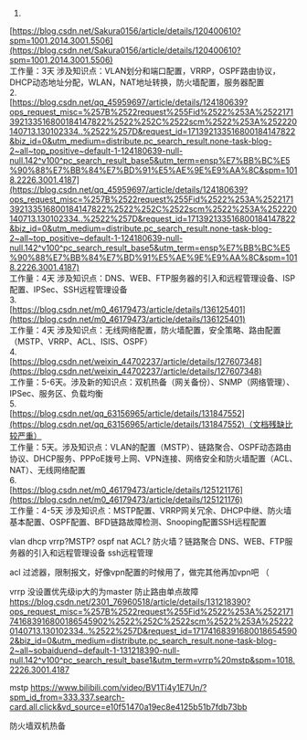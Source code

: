 1.  
[https://blog.csdn.net/Sakura0156/article/details/120400610?spm=1001.2014.3001.5506](https://blog.csdn.net/Sakura0156/article/details/120400610?spm=1001.2014.3001.5506)  
工作量：3天 涉及知识点：VLAN划分和端口配置，VRRP，OSPF路由协议，DHCP动态地址分配，WLAN，NAT地址转换，防火墙配置，服务器配置  
2.  
[https://blog.csdn.net/qq_45959697/article/details/124180639?ops_request_misc=%257B%2522request%255Fid%2522%253A%2522171392133516800184147822%2522%252C%2522scm%2522%253A%252220140713.130102334..%2522%257D&request_id=171392133516800184147822&biz_id=0&utm_medium=distribute.pc_search_result.none-task-blog-2~all~top_positive~default-1-124180639-null-null.142^v100^pc_search_result_base5&utm_term=ensp%E7%BB%BC%E5%90%88%E7%BB%84%E7%BD%91%E5%AE%9E%E9%AA%8C&spm=1018.2226.3001.4187](https://blog.csdn.net/qq_45959697/article/details/124180639?ops_request_misc=%257B%2522request%255Fid%2522%253A%2522171392133516800184147822%2522%252C%2522scm%2522%253A%252220140713.130102334..%2522%257D&request_id=171392133516800184147822&biz_id=0&utm_medium=distribute.pc_search_result.none-task-blog-2~all~top_positive~default-1-124180639-null-null.142^v100^pc_search_result_base5&utm_term=ensp%E7%BB%BC%E5%90%88%E7%BB%84%E7%BD%91%E5%AE%9E%E9%AA%8C&spm=1018.2226.3001.4187)  
工作量：4天 涉及知识点：DNS、WEB、FTP服务器的引入和远程管理设备、ISP配置、IPSec、SSH远程管理设备  
3.  
[https://blog.csdn.net/m0_46179473/article/details/136125401](https://blog.csdn.net/m0_46179473/article/details/136125401)  
工作量：4天 涉及知识点：无线网络配置，防火墙配置，安全策略、路由配置（MSTP、VRRP、ACL、ISIS、OSPF）  
4.  
[https://blog.csdn.net/weixin_44702237/article/details/127607348](https://blog.csdn.net/weixin_44702237/article/details/127607348)  
工作量：5-6天。涉及新的知识点：双机热备（网关备份）、SNMP（网络管理）、IPSec、服务区、负载均衡  
5.  
[https://blog.csdn.net/qq_63156965/article/details/131847552](https://blog.csdn.net/qq_63156965/article/details/131847552)（文档残缺比较严重）  
工作量：5天。涉及知识点：VLAN的配置（MSTP）、链路聚合、OSPF动态路由协议、DHCP服务、PPPoE拨号上网、VPN连接、网络安全和防火墙配置（ACL、NAT）、无线网络配置  
6.  
[https://blog.csdn.net/m0_46179473/article/details/125121176](https://blog.csdn.net/m0_46179473/article/details/125121176)  
工作量：4-5天 涉及知识点：MSTP配置、VRRP网关冗余、DHCP中继、防火墙基本配置、OSPF配置、BFD链路故障检测、Snooping配置SSH远程配置



vlan dhcp vrrp?MSTP? ospf  nat  ACL? 防火墙？链路聚合 DNS、WEB、FTP服务器的引入和远程管理设备 ssh远程管理

acl 过滤器，限制报文，好像vpn配置的时候用了，做完其他再加vpn吧
（

vrrp 没设置优先级ip大的为master 防止路由单点故障
https://blog.csdn.net/2301_76960518/article/details/131218390?ops_request_misc=%257B%2522request%255Fid%2522%253A%2522171741683916800186545902%2522%252C%2522scm%2522%253A%252220140713.130102334..%2522%257D&request_id=171741683916800186545902&biz_id=0&utm_medium=distribute.pc_search_result.none-task-blog-2~all~sobaiduend~default-1-131218390-null-null.142^v100^pc_search_result_base1&utm_term=vrrp%20mstp&spm=1018.2226.3001.4187

mstp
https://www.bilibili.com/video/BV1Ti4y1E7Un/?spm_id_from=333.337.search-card.all.click&vd_source=e10f51470a19ec8e4125b51b7fdb73bb

防火墙双机热备